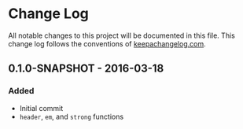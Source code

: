 # Change Log
All notable changes to this project will be documented in this file. This change log follows the conventions of [keepachangelog.com](http://keepachangelog.com/).

## 0.1.0-SNAPSHOT - 2016-03-18
### Added
- Initial commit
- `header`, `em`, and `strong` functions
